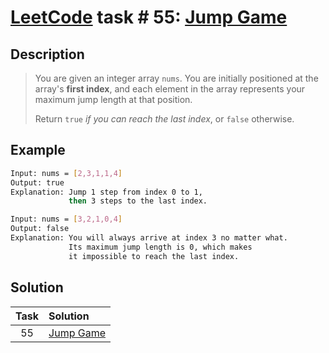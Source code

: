 # [LeetCode][leetcode] task # 55: [Jump Game][task]

Description
-----------

> You are given an integer array `nums`.
> You are initially positioned at the array's **first index**,
> and each element in the array represents your
> maximum jump length at that position.
> 
> Return `true` _if you can reach the last index_, or `false` otherwise.

Example
-------

```sh
Input: nums = [2,3,1,1,4]
Output: true
Explanation: Jump 1 step from index 0 to 1,
             then 3 steps to the last index.

Input: nums = [3,2,1,0,4]
Output: false
Explanation: You will always arrive at index 3 no matter what.
             Its maximum jump length is 0, which makes
             it impossible to reach the last index.
```

Solution
--------

| Task | Solution |
| :------: | :------ |
| 55 | [Jump Game][solution] |


[leetcode]: <http://leetcode.com/>
[task]: <https://leetcode.com/problems/jump-game/>
[solution]: <https://github.com/wellaxis/witalis-jkit/blob/main/module/tasks/src/main/java/com/witalis/jkit/tasks/core/task/leetcode/p55/option/Practice.java>
